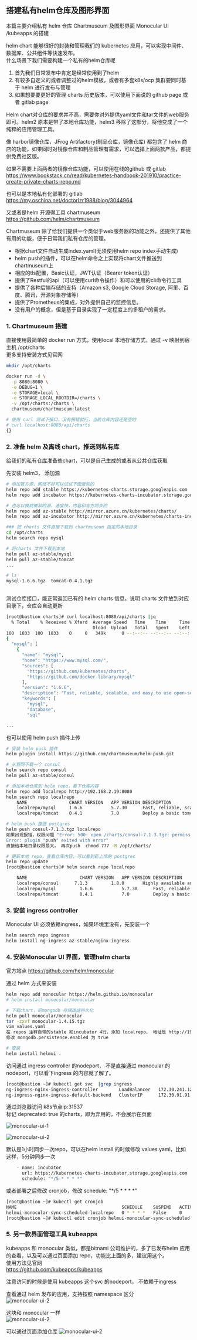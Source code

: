 ## 搭建私有helm仓库及图形界面
本篇主要介绍私有 helm 仓库 Chartmuseum 及图形界面 Monocular UI /kubeapps 的搭建

helm chart 能够很好的封装和管理我们的 kubernetes 应用，可以实现中间件、数据库、公共组件等快速发布。  
什么场景下我们需要构建一个私有的helm仓库呢  
1. 首先我们日常发布中肯定是经常使用到了helm   
2. 有较多自定义的或者调整过的helm模板，或者有多套k8s/ocp 集群要同时基于 helm 进行发布与管理
3. 如果想要要更好的管理 charts 历史版本，可以使用下面说的 github page 或者 gitlab page

Helm chart对仓库的要求并不高，需要你对外提供yaml文件和tar文件的web服务即可。helm2 原本是带了本地仓库功能，helm3 移除了这部分，将他变成了一个纯粹的应用管理工具。  

像 harbor镜像仓库，JFrog Artifactory(制品仓库，镜像仓库) 都包含了 helm 商店的功能，如果同时对镜像仓库和制品管理有需求，可以选择上面两款产品，都提供免费社区版。  

如果不需要上面两者的镜像仓库功能，可以使用在线的github 或 gitlab
https://www.bookstack.cn/read/kubernetes-handbook-201910/practice-create-private-charts-repo.md

也可以是本地私有化部署的 gitlab 
https://my.oschina.net/doctorlzr1988/blog/3044964

又或者是helm 开源得工具 chartmuseum  
https://github.com/helm/chartmuseum

Chartmuseum 除了给我们提供一个类似于web服务器的功能之外，还提供了其他有用的功能，便于日常我们私有仓库的管理。

- 根据chart文件自动生成index.yaml(无须使用helm repo index手动生成)
- helm push的插件，可以在helm命令之上实现将chart文件推送到chartmuseum上
- 相应的tls配置，Basic认证，JWT认证（Bearer token认证）
- 提供了Restful的api（可以使用curl命令操作）和可以使用的cli命令行工具
- 提供了各种后端存储的支持（Amazon s3, Google Cloud Storage, 阿里、百度、腾讯，开源对象存储等）
- 提供了Prometheus的集成，对外提供自己的监控信息。
- 没有用户的概念，但是基于目录实现了一定程度上的多租户的需求。

### 1. Chartmuseum 搭建
直接使用最简单的 docker run 方式，使用local 本地存储方式，通过 -v 映射到宿主机 /opt/charts    
更多支持安装方式见官网  

```bash
mkdir /opt/charts

docker run -d \
  -p 8080:8080 \
  -e DEBUG=1 \
  -e STORAGE=local \
  -e STORAGE_LOCAL_ROOTDIR=/charts \
  -v /opt/charts:/charts \
  chartmuseum/chartmuseum:latest

# 使用 curl 测试下接口，没有报错就行，当前仓库内容还是空的
# curl localhost:8080/api/charts
{}

```

### 2. 准备 helm 及离线 chart，推送到私有库
给我们的私有仓库准备些chart，可以是自己生成的或者从公共仓库获取

先安装 helm3， 添加源
```bash
# 添加官方源，网络不好可以试试下面微软的
helm repo add stable https://kubernetes-charts.storage.googleapis.com
helm repo add incubator https://kubernetes-charts-incubator.storage.googleapis.com

# 也可以换成微软的源，速度快，内容和官方同步的 
helm repo add az-stable http://mirror.azure.cn/kubernetes/charts/
helm repo add az-incubator http://mirror.azure.cn/kubernetes/charts-incubator/
```

```bash
### 把 charts 文件直接下载到 chartmuseum 指定的本地目录
cd /opt/charts
helm search repo mysql

# 将charts 文件下载到本地
helm pull az-stable/mysql
helm pull az-stable/tomcat
...

# ls
mysql-1.6.6.tgz  tomcat-0.4.1.tgz
 
```

测试仓库接口，能正常返回已有的 helm charts 信息，说明 charts 文件放到对应目录下，仓库会自动更新  
```bash
[root@bastion charts]# curl localhost:8080/api/charts |jq
  % Total    % Received % Xferd  Average Speed   Time    Time     Time  Current
                                 Dload  Upload   Total   Spent    Left  Speed
100  1833  100  1833    0     0   349k      0 --:--:-- --:--:-- --:--:--  358k
{
  "mysql": [
    {
      "name": "mysql",
      "home": "https://www.mysql.com/",
      "sources": [
        "https://github.com/kubernetes/charts",
        "https://github.com/docker-library/mysql"
      ],
      "version": "1.6.6",
      "description": "Fast, reliable, scalable, and easy to use open-source relational database system.",
      "keywords": [
        "mysql",
        "database",
        "sql"

...
```

也可以使用 helm push 插件上传
```bash
# 安装 helm push 插件
helm plugin install https://github.com/chartmuseum/helm-push.git

# 从官网下载一个 consul
helm search repo consul
helm pull az-stable/consul 

# 添加本地仓库到 helm repo，看下仓库内容
helm repo add localrepo http://192.168.2.19:8080
helm search repo localrepo
    NAME            	CHART VERSION	APP VERSION	DESCRIPTION                                       
    localrepo/mysql 	1.6.6        	5.7.30     	Fast, reliable, scalable, and easy to use open-...
    localrepo/tomcat	0.4.1        	7.0        	Deploy a basic tomcat application server with s...

# helm push 推送 postgres
helm push consul-7.1.3.tgz localrepo
如果出现报错，权限问题 "Error: 500: open /charts/consul-7.1.3.tgz: permission denied
Error: plugin "push" exited with error" 
直接给本地目录权限最大， 再次push  chmod 777 -R /opt/charts/

# 更新本地 repo，查看仓库内容，可以看到新上传的 postgres
helm repo update 
[root@bastion charts]# helm search repo localrepo

    NAME                	CHART VERSION	APP VERSION	DESCRIPTION                                       
    localrepo/consul      7.1.3         1.8.0       Highly available and distributed service discov...
    localrepo/mysql     	1.6.6        	5.7.30     	Fast, reliable, scalable, and easy to use open-...
    localrepo/tomcat    	0.4.1        	7.0        	Deploy a basic tomcat application server with s...
```

### 3. 安装 ingress controller
Monocular UI 必须依赖ingress，如果环境里没有，先安装一个

```bash
helm search repo ingress
helm install ng-ingress az-stable/nginx-ingress 
```

### 4. 安装Monocular UI 界面，管理helm charts
官方站点 https://github.com/helm/monocular

通过 helm 方式来安装

```bash
helm repo add monocular https://helm.github.io/monocular
# helm install monocular/monocular

# 下载chart，把mongodb 存储改成持久化
helm pull monocular/monocular
tar -zxvf monocular-1.4.15.tgz 
vim values.yaml 
在 repos 注释自带的stable 和incubator 4行，添加 localrepo， 地址是 http://192.168.2.19:8080
修改 mongodb.persistence.enabled 为 true

# 安装
helm install helmui .
```

访问通过 ingress controller 的nodeport， 不是直接通过 monocular 的 nodeport，可以看下ingress 的内容就了解了。

```bash
[root@bastion ~]# kubectl get svc  |grep ingress
ng-ingress-nginx-ingress-controller        LoadBalancer   172.30.241.122   <pending>                              80:31537/TCP,443:30814/TCP   4h53m
ng-ingress-nginx-ingress-default-backend   ClusterIP      172.30.91.91     <none>                                 80/TCP                       4h53m
```

通过浏览器访问 k8s节点ip:31537  
标记 deprecated: true 的charts，即为弃用的，不会展示在页面  

![monocular-ui-1](../images/应用商店/monocular-ui-1.png)

![monocular-ui-2](../images/应用商店/monocular-ui-2.png)

默认是1小时同步一次repo，可以在helm install 的时候修改 values.yaml，比如这样，5分钟同步一次

```bash
    - name: incubator
      url: https://kubernetes-charts-incubator.storage.googleapis.com
      schedule: "*/5 * * * *"
```

或者部署之后修改 cronjob，修改       schedule: "*/5 * * * *"

```bash
[root@bastion ~]# kubectl get cronjob
NAME                                        SCHEDULE    SUSPEND   ACTIVE   LAST SCHEDULE   AGE
helmui-monocular-sync-scheduled-localrepo   0 * * * *   False     0        8m57s           3d
[root@bastion ~]# kubectl edit cronjob helmui-monocular-sync-scheduled-localrepo 
```

### 5. 另一款界面管理工具 kubeapps 

kubeapps 和 monocular 类似，都是bitnami 公司维护的，多了已发布helm 应用的查看，以及可以通过页面添加 repo，功能比上面的多，建议用这个。   
使用方法见官网  
https://github.com/kubeapps/kubeapps  

注意访问的时候是使用 kubeapps 这个svc 的nodeport， 不依赖于ingress  

查看通过 helm 发布的应用，支持按照 namespace 区分  
![monocular-ui-2](../images/应用商店/kubeapps-applications.png)

这块和 monocular 一样  
![monocular-ui-2](../images/应用商店/kubeapps-catalog.png)

可以通过页面添加仓库
![monocular-ui-2](../images/应用商店/kubeapps-repositories.png)

